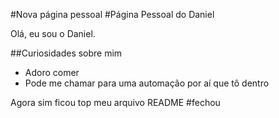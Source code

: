 #Nova página pessoal
#Página Pessoal do Daniel

Olá, eu sou o Daniel.

##Curiosidades sobre mim
  - Adoro comer
  - Pode me chamar para uma automação por aí que tô dentro

Agora sim ficou top meu arquivo README
#fechou
